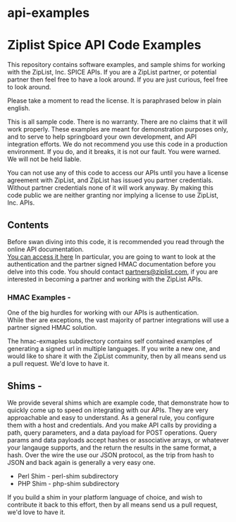 api-examples
============

# Ziplist Spice API Code Examples

This repository contains software examples, and sample shims for working with 
the ZipList, Inc. SPICE APIs.  If you are a ZipList partner, or potential 
partner then feel free to have a look around.  If you are just curious, 
feel free to look around.

Please take a moment to read the license. It is paraphrased below in plain 
english.

This is all sample code.  There is no warranty.  There are no claims that 
it will work properly.  These examples are meant for demonstration purposes 
only, and to serve to help springboard your own development, and API 
integration efforts.  We do not recommend you use this code in a production 
environment. If you do, and it breaks, it is not our fault. You were warned.
We will not be held liable.

You can not use any of this code to access our APIs until you have a license 
agreement with ZipList, and ZipList has issued you partner credentials. 
Without partner credentials none of it will work anyway.  By making this 
code public we are neither granting nor implying a license to use ZipList, 
Inc.  APIs.

## Contents

Before swan diving into this code, it is recommended you read through the
online API documentation.  
[You can access it here](http://api.ziplist.com/developers)
In particular, you are going to want to look at the authentication
and the partner signed HMAC documentation before you delve into this
code. You should contact <partners@ziplist.com>, if you are interested 
in becoming a partner and working with the ZipList APIs.

### HMAC Examples -
One of the big hurdles for working with our APIs is authentication.  
While ther are exceptions, the vast majority of partner integrations 
will use a partner signed HMAC solution.

The hmac-exmaples subdirectory contains self contained examples of generating
a signed url in multiple languages.  If you write a new one, and would like
to share it with the ZipList community, then by all means send us a pull 
request. We'd love to have it.

## Shims -
We provide several shims which are example code, that demonstrate how 
to quickly come up to speed on integrating with our APIs. They are very
approachable and easy to understand.  As a general rule, you configure them
with a host and credentials.  And you make API calls by providing a path,
query parameters, and a data payload for POST operations.  Query params
and data payloads accept hashes or associative arrays, or whatever your
langauge supports, and the return the results in the same format, a hash.
Over the wire the use our JSON protocol, as the trip from hash to JSON
and back again is generally a very easy one.

- Perl Shim - perl-shim subdirectory
- PHP Shim  - php-shim subdirectory

If you build a shim in your platform language of choice, and wish to 
contribute it back to this effort, then by all means send us a pull 
request, we'd love to have it.


